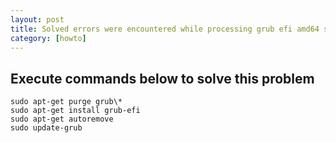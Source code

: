 ```yaml
---
layout: post
title: Solved errors were encountered while processing grub efi amd64 signed
category: [howto]
---
```

## Execute commands below to solve this problem

	sudo apt-get purge grub\*
	sudo apt-get install grub-efi
	sudo apt-get autoremove
	sudo update-grub
